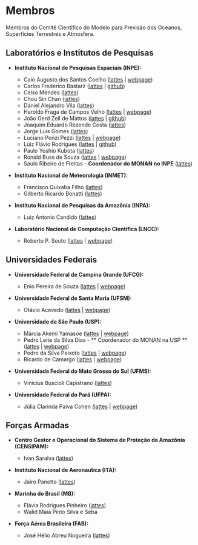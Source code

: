 # Membros

Membros do Comitê Científico do Modelo para Previsão dos Oceanos, Superfícies Terrestres e Atmosfera.

## Laboratórios e Institutos de Pesquisas

* **Instituto Nacional de Pesquisas Espaciais (INPE):** 
    - Caio Augusto dos Santos Coelho ([lattes](http://lattes.cnpq.br/4978912302419377) | [webpage](https://www.cptec.inpe.br/pesquisadores/caio.coelho/))
    - Carlos Frederico Bastarz ([lattes](http://lattes.cnpq.br/2410960909883784) | [github](https://github.com/cfbastarz))
    - Celso Mendes ([lattes]())
    - Chou Sin Chan ([lattes](http://lattes.cnpq.br/4336175279058172))
    - Daniel Alejandro Vila ([lattes](http://lattes.cnpq.br/6440821154496824))
    - Haroldo Fraga de Campos Velho ([lattes](http://lattes.cnpq.br/5142426481528206) | [webpage](http://www.lac.inpe.br/~haroldo/Welcome.html))
    - João Gerd Zell de Mattos ([lattes](http://lattes.cnpq.br/4563659436339486) | [github](https://github.com/joaogerd))
    - Joaquim Eduardo Rezende Costa ([lattes](http://lattes.cnpq.br/7275059047419031))
    - Jorge Luís Gomes ([lattes](http://lattes.cnpq.br/2599919097492106))
    - Luciano Ponzi Pezzi ([lattes](http://lattes.cnpq.br/9168878830863753) | [webpage](http://www.dsr.inpe.br/DSR/institucional/pessoal/servidores/luciano-ponzi-pezzi))
    - Luiz Flávio Rodrigues ([lattes](http://lattes.cnpq.br/0199598825670421) | [github](https://github.com/lufla-1962))
    - Paulo Yoshio Kubota ([lattes](http://lattes.cnpq.br/1078442022852928))
    - Ronald Buss de Souza ([lattes](http://lattes.cnpq.br/0537824080913130) | [webpage](https://www.ufrgs.br/inctcriosfera/inpe.html))
    - Saulo Ribeiro de Freitas - **Coordenador do MONAN no INPE** ([lattes](http://lattes.cnpq.br/9873289111461387))

* **Instituto Nacional de Meteorologia (INMET):** 
    - Francisco Quixaba Filho ([lattes](http://lattes.cnpq.br/5119173037683026))
    - Gilberto Ricardo Bonatti ([lattes](http://lattes.cnpq.br/4525567091316318))

* **Instituto Nacional de Pesquisas da Amazônia (INPA):** 
    - Luiz Antonio Candido ([lattes](http://lattes.cnpq.br/7705103746743754))

* **Laboratório Nacional de Computação Científica (LNCC):** 
    - Roberto P. Souto ([lattes](http://lattes.cnpq.br/1471432563506193) | [webpage](https://www.lncc.br/colaborador/Roberto_Pinto_Souto))

## Universidades Federais

* **Universidade Federal de Campina Grande (UFCG):**
    - Enio Pereira de Souza ([lattes](http://lattes.cnpq.br/7752212981363912) | [webpage](https://lma.ufrj.br/equipe))

* **Universidade Federal de Santa Maria (UFSM):** 
    - Otávio Acevedo ([lattes](http://lattes.cnpq.br/8696858608013659) | [webpage](https://www.ufsm.br/cursos/pos-graduacao/santa-maria/pgfisica/otavio-costa-acevedo-dr-state-univ-of-new-york-eua-2001/))

* **Universidade de São Paulo (USP):** 
    - Márcia Akemi Yamasoe ([lattes](http://lattes.cnpq.br/7363881469488210) | [webpage](https://www.iag.usp.br/atmosfericas/membro/m%C3%A1rcia-akemi-yamasoe))
    - Pedro Leite da Silva Dias - ** Coordenador do MONAN na USP ** ([lattes](http://lattes.cnpq.br/9273702863744424) | [webpage](https://www.iag.usp.br/atmosfericas/membro/pedro-leite-da-silva-dias))
    - Pedro da Silva Peixoto ([lattes](http://lattes.cnpq.br/6547630839036017) | [webpage](https://www.ime.usp.br/~pedrosp/sobre/))
    - Ricardo de Camargo ([lattes](http://lattes.cnpq.br/4224364363630813) | [webpage](https://www.iag.usp.br/atmosfericas/membro/ricardo-de-camargo))

* **Universidade Federal do Mato Grosso do Sul (UFMS):** 
    - Vinícius Buscioli Capistrano ([lattes](http://lattes.cnpq.br/5095346131063174))

* **Universidade Federal do Pará (UFPA):** 
    - Júlia Clarinda Paiva Cohen ([lattes](http://lattes.cnpq.br/0293299378753887) | [webpage](https://sigaa.ufpa.br/sigaa/public/docente/portal.jsf?siape=327587))

## Forças Armadas

* **Centro Gestor e Operacional do Sistema de Proteção da Amazônia (CENSIPAM):** 
    - Ivan Saraiva ([lattes](http://lattes.cnpq.br/3535543427119044))

* **Instituto Nacional de Aeronáutica (ITA):** 
    - Jairo Panetta ([lattes](http://lattes.cnpq.br/0852675456496193))

* **Marinha do Brasil (MB):** 
    - Flávia Rodrigues Pinheiro ([lattes](http://lattes.cnpq.br/2782043473646574))
    - Walid Maia Pinto Silva e Seba 

* **Força Aérea Brasileira (FAB):** 
    - José Hélio Abreu Nogueira ([lattes](http://lattes.cnpq.br/1408150702923697))
